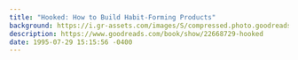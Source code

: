 ```yaml
---
title: "Hooked: How to Build Habit-Forming Products"
background: https://i.gr-assets.com/images/S/compressed.photo.goodreads.com/books/1407112405l/22668729._SY75_.jpg
description: https://www.goodreads.com/book/show/22668729-hooked
date: 1995-07-29 15:15:56 -0400
---
```

